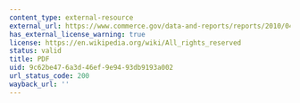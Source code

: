 ```yaml
---
content_type: external-resource
external_url: https://www.commerce.gov/data-and-reports/reports/2010/04/us-carbon-dioxide-emissions-and-intensities-over-time-detailed-accounting
has_external_license_warning: true
license: https://en.wikipedia.org/wiki/All_rights_reserved
status: valid
title: PDF
uid: 9c62be47-6a3d-46ef-9e94-93db9193a002
url_status_code: 200
wayback_url: ''
---
```

